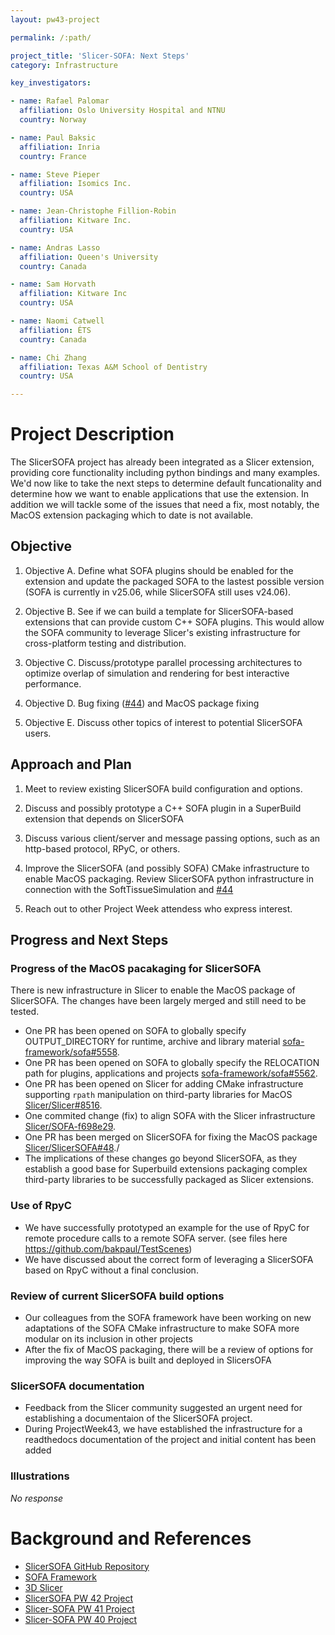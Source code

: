 ```yaml
---
layout: pw43-project

permalink: /:path/

project_title: 'Slicer-SOFA: Next Steps'
category: Infrastructure

key_investigators:

- name: Rafael Palomar
  affiliation: Oslo University Hospital and NTNU
  country: Norway

- name: Paul Baksic
  affiliation: Inria
  country: France

- name: Steve Pieper
  affiliation: Isomics Inc.
  country: USA

- name: Jean-Christophe Fillion-Robin
  affiliation: Kitware Inc.
  country: USA

- name: Andras Lasso
  affiliation: Queen's University
  country: Canada

- name: Sam Horvath
  affiliation: Kitware Inc
  country: USA

- name: Naomi Catwell
  affiliation: ÉTS
  country: Canada

- name: Chi Zhang
  affiliation: Texas A&M School of Dentistry
  country: USA

---
```


# Project Description

<!-- Add a short paragraph describing the project. -->


The SlicerSOFA project has already been integrated as a Slicer extension, providing core functionality including python bindings and many examples.
We'd now like to take the next steps to determine default funcationality and determine how we want to enable applications that use the extension. In addition we will tackle some of the issues that need a fix, most notably, the MacOS extension packaging which to date is not available.

## Objective

<!-- Describe here WHAT you would like to achieve (what you will have as end result). -->


1. Objective A. Define what SOFA plugins should be enabled for the extension and update the packaged SOFA to the lastest possible version (SOFA is currently in v25.06, while SlicerSOFA still uses v24.06).

2. Objective B. See if we can build a template for SlicerSOFA-based extensions that can provide custom C++ SOFA plugins.
This would allow the SOFA community to leverage Slicer's existing infrastructure for cross-platform testing and distribution.

3. Objective C. Discuss/prototype parallel processing architectures to optimize overlap of simulation and rendering for best interactive performance.

4. Objective D. Bug fixing ([#44](https://github.com/slicer/slicersofa/issues/44)) and MacOS package fixing

5. Objective E. Discuss other topics of interest to potential SlicerSOFA users.

## Approach and Plan

<!-- Describe here HOW you would like to achieve the objectives stated above. -->

1. Meet to review existing SlicerSOFA build configuration and options.

2. Discuss and possibly prototype a C++ SOFA plugin in a SuperBuild extension that depends on SlicerSOFA

3. Discuss various client/server and message passing options, such as an http-based protocol, RPyC, or others.

4. Improve the SlicerSOFA (and possibly SOFA) CMake infrastructure to enable MacOS packaging. Review SlicerSOFA python infrastructure in connection with the SoftTissueSimulation and [#44](https://github.com/Slicer/SlicerSOFA/issues/44) 

6. Reach out to other Project Week attendess who express interest.


## Progress and Next Steps

<!-- Update this section as you make progress, describing of what you have ACTUALLY DONE.
     If there are specific steps that you could not complete then you can describe them here, too. -->
### Progress of the MacOS pacakaging for SlicerSOFA
There is new infrastructure in Slicer to enable the MacOS package of SlicerSOFA. The changes have been largely merged and still need to be tested. 
  - One PR has been opened on SOFA to globally specify OUTPUT_DIRECTORY for runtime, archive and library material [sofa-framework/sofa#5558](https://github.com/sofa-framework/sofa/pull/5558).
  - One PR has been opened on SOFA to globally specify the RELOCATION path for plugins, applications and projects [sofa-framework/sofa#5562](https://github.com/sofa-framework/sofa/pull/5562).
  - One PR has been opened on Slicer for adding CMake infrastructure supporting `rpath` manipulation on third-party libraries for MacOS [Slicer/Slicer#8516](https://github.com/Slicer/Slicer/pull/8516).
  - One commited change (fix) to align SOFA with the Slicer infrastructure [Slicer/SOFA-f698e29](https://github.com/Slicer/sofa/commit/f698e29e66e24c702e665c9fb80822731dd31407). 
  - One PR has been merged on SlicerSOFA for fixing the MacOS package [Slicer/SlicerSOFA#48](https://github.com/Slicer/SlicerSOFA/pull/48)./
  - The implications of these changes go beyond SlicerSOFA, as they establish a good base for Superbuild extensions packaging complex third-party libraries to be successfully packaged as Slicer extensions.

### Use of RpyC
  - We have successfully prototyped an example for the use of RpyC for remote procedure calls to a remote SOFA server. (see files here https://github.com/bakpaul/TestScenes)
  - We have discussed about the correct form of leveraging a SlicerSOFA based on RpyC without a final conclusion.

### Review of current SlicerSOFA build options
  - Our colleagues from the SOFA framework have been working on new adaptations of the SOFA CMake infrastructure to make SOFA more modular on its inclusion in other projects
  - After the fix of MacOS packaging, there will be a review of options for improving the way SOFA is built and deployed in SlicersOFA

### SlicerSOFA documentation
  - Feedback from the Slicer community suggested an urgent need for establishing a documentaion of the SlicerSOFA project.
  - During ProjectWeek43, we have established the infrastructure for a readthedocs documentation of the project and initial content has been added

### Illustrations

<!-- Add pictures and links to videos that demonstrate what has been accomplished. -->


_No response_



# Background and References

<!-- If you developed any software, include link to the source code repository.
     If possible, also add links to sample data, and to any relevant publications. -->


- [SlicerSOFA GitHub Repository](https://github.com/Slicer/SlicerSOFA)
- [SOFA Framework](https://www.sofa-framework.org/)
- [3D Slicer](https://www.slicer.org/)
- [SlicerSOFA PW 42 Project](https://projectweek.na-mic.org/PW42_2025_GranCanaria/Projects/SlicerSofaIntegrationOfSofaWith3DSlicerForAdvancedMedicalSimulations/)
- [Slicer-SOFA PW 41 Project](https://projectweek.na-mic.org/PW41_2024_MIT/Projects/SlicerSofa/)
- [Slicer-SOFA PW 40 Project](https://projectweek.na-mic.org/PW40_2024_GranCanaria/Projects/SlicerSofaIntegration/)

